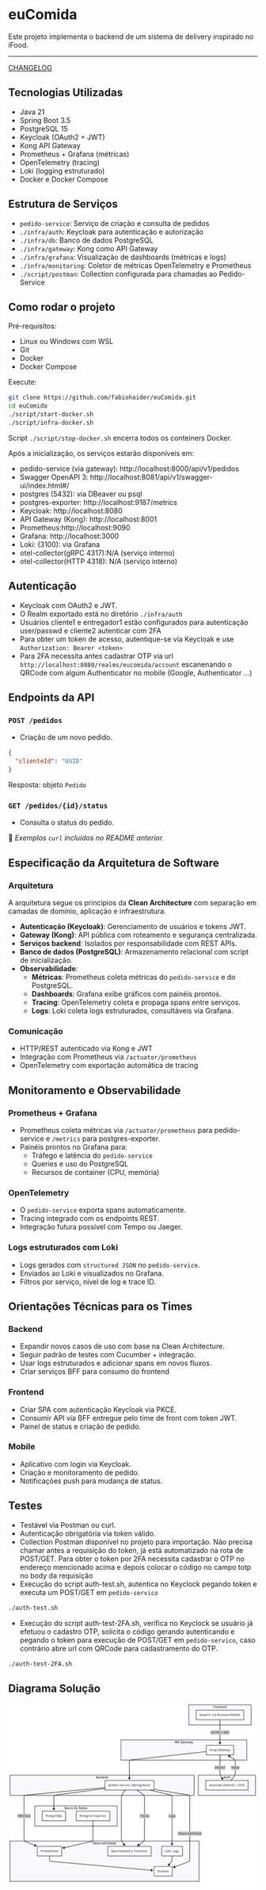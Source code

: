 # euComida 

Este projeto implementa o backend de um sistema de delivery inspirado no iFood.

---


[CHANGELOG](./docs/CHANGELOG/CHANGELOG.md)




## Tecnologias Utilizadas

- Java 21
- Spring Boot 3.5
- PostgreSQL 15
- Keycloak (OAuth2 + JWT)
- Kong API Gateway
- Prometheus + Grafana (métricas)
- OpenTelemetry (tracing)
- Loki (logging estruturado)
- Docker e Docker Compose



## Estrutura de Serviços

- `pedido-service`: Serviço de criação e consulta de pedidos
- `./infra/auth`: Keycloak para autenticação e autorização
- `./infra/db`: Banco de dados PostgreSQL
- `./infra/gateway`: Kong como API Gateway
- `./infra/grafana`: Visualização de dashboards (métricas e logs)
- `./infra/monitoring`: Coletor de métricas OpenTelemetry e Prometheus
- `./script/postman`: Collection configurada para chamadas ao Pedido-Service



## Como rodar o projeto

Pré-requisitos:
- Linux ou Windows com WSL
- Git
- Docker
- Docker Compose

Execute:

```bash
git clone https://github.com/fabiohaider/euComida.git
cd euComida
./script/start-docker.sh
./script/infra-docker.sh
```

Script `./script/stop-docker.sh` encerra todos os conteiners Docker.

Após a inicialização, os serviços estarão disponíveis em:

- pedido-service (via gateway): http://localhost:8000/api/v1/pedidos
- Swagger OpenAPI 3: http://localhost:8081/api/v1/swagger-ui/index.html#/
- postgres (5432): via DBeaver ou psql
- postgres-exporter: http://localhost:9187/metrics
- Keycloak: http://localhost:8080
- API Gateway (Kong): http://localhost:8001
- Prometheus:http://localhost:9090
- Grafana: http://localhost:3000
- Loki: (3100): via Grafana
- otel-collector(gRPC 4317):N/A (serviço interno)
- otel-collector(HTTP 4318): N/A (serviço interno)



## Autenticação

- Keycloak com OAuth2 e JWT.
- O Realm exportado está no diretório `./infra/auth`
- Usuários cliente1 e entregador1 estão configurados para autenticação user/passwd e cliente2 autenticar com 2FA
- Para obter um token de acesso, autentique-se via Keycloak e use `Authorization: Bearer <token>`
- Para 2FA necessita antes cadastrar OTP via url `http://localhost:8080/realms/eucomida/account` escanenando o QRCode com algum Authenticator no mobile (Google, Authenticator ...)


## Endpoints da API

### `POST /pedidos`
- Criação de um novo pedido.
```json
{
  "clienteId": "UUID"
}
```
Resposta: objeto `Pedido`

### `GET /pedidos/{id}/status`
- Consulta o status do pedido.

📎 *Exemplos `curl` incluídos no README anterior.*



## Especificação da Arquitetura de Software

### Arquitetura
A arquitetura segue os princípios da **Clean Architecture** com separação em camadas de domínio, aplicação e infraestrutura.

- **Autenticação (Keycloak)**: Gerenciamento de usuários e tokens JWT.
- **Gateway (Kong)**: API pública com roteamento e segurança centralizada.
- **Serviços backend**: Isolados por responsabilidade com REST APIs.
- **Banco de dados (PostgreSQL)**: Armazenamento relacional com script de inicialização.
- **Observabilidade**:
  - **Métricas**: Prometheus coleta métricas do `pedido-service` e do PostgreSQL.
  - **Dashboards**: Grafana exibe gráficos com painéis prontos.
  - **Tracing**: OpenTelemetry coleta e propaga spans entre serviços.
  - **Logs**: Loki coleta logs estruturados, consultáveis via Grafana.

### Comunicação
- HTTP/REST autenticado via Kong e JWT
- Integração com Prometheus via `/actuator/prometheus`
- OpenTelemetry com exportação automática de tracing



## Monitoramento e Observabilidade

### Prometheus + Grafana
- Prometheus coleta métricas via `/actuator/prometheus` para pedido-service e `/metrics` para postgres-exporter.
- Painéis prontos no Grafana para:
  - Tráfego e latência do `pedido-service`
  - Queries e uso do PostgreSQL
  - Recursos de container (CPU, memória)

### OpenTelemetry
- O `pedido-service` exporta spans automaticamente.
- Tracing integrado com os endpoints REST.
- Integração futura possível com Tempo ou Jaeger.

### Logs estruturados com Loki
- Logs gerados com `structured JSON` no `pedido-service`.
- Enviados ao Loki e visualizados no Grafana.
- Filtros por serviço, nível de log e trace ID.



## Orientações Técnicas para os Times

### Backend
- Expandir novos casos de uso com base na Clean Architecture.
- Seguir padrão de testes com Cucumber + integração.
- Usar logs estruturados e adicionar spans em novos fluxos.
- Criar serviços BFF para consumo do frontend

### Frontend
- Criar SPA com autenticação Keycloak via PKCE.
- Consumir API via BFF entregue pelo time de front com token JWT.
- Painel de status e criação de pedido.

### Mobile
- Aplicativo com login via Keycloak.
- Criação e monitoramento de pedido.
- Notificações push para mudança de status.



## Testes

- Testável via Postman ou curl.
- Autenticação obrigatória via token válido.
- Collection Postman disponível no projeto para importação. Não precisa chamar antes a requisição do token, já está automatizado na rota de POST/GET. Para obter o token por 2FA necessita cadastrar o OTP no endereço mencionado acima e depois colocar o código no campo totp no body da requisição 
- Execução do script auth-test.sh,  autentica no Keyclock pegando token e executa um POST/GET em `pedido-servico`
```bash
./auth-test.sh
```
- Execução do script auth-test-2FA.sh, verifica no Keyclock se usuário já efetuou o cadastro OTP, solicita o código gerando autenticando e pegando o token para execução de POST/GET em `pedido-servico`, caso contrário abre url com QRCode para cadastramento do OTP.
```bash
./auth-test-2FA.sh
```



## Diagrama Solução
![Diagrama C4](docs/imagens/Diagrama-Solucao.png)






